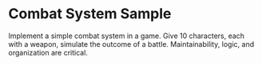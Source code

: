 # Combat System Sample

Implement a simple combat system in a game.  Give 10 characters, each with a weapon, simulate the outcome of a battle.  Maintainability, logic, and organization are critical.